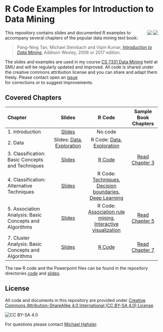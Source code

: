 
# R Code Examples for Introduction to Data Mining

<img src="book_small_e2.jpg" align="right">
<img src="book_small.jpg" align="right">

This repository contains slides and documented R examples to accompany several chapters of the popular data mining text book:

> Pang-Ning Tan, Michael Steinbach and Vipin Kumar, 
[_Introduction to Data Mining,_](http://www-users.cs.umn.edu/~kumar/dmbook) Addison Wesley, 2006 or 2017 edition.



The slides and examples are used in my course [CS 7331 Data Mining](http://michael.hahsler.net/SMU/EMIS7331) held at SMU and will be regularly updated and improved. 
All code is shared under the creative commons attribution license and you can
share and adapt them freely. Please contact open an [issue](issues)  
for corrections or to suggest improvements. 


## Covered Chapters


| Chapter | Slides | R Code | Sample Book Chapters|  
| :--------| :---: | :----: | :--: |
| 1. Introduction | [Slides](https://mhahsler.github.io/Introduction_to_Data_Mining_R_Examples/slides/chap1_intro.pdf) | No code | |
| 2. Data | Slides: [Data](https://mhahsler.github.io/Introduction_to_Data_Mining_R_Examples/slides/chap2_data.pdf), [Exploration](https://mhahsler.github.io/Introduction_to_Data_Mining_R_Examples/slides/chap2_exploration.pdf) | R Code: [Data](https://mhahsler.github.io/Introduction_to_Data_Mining_R_Examples/code/chap2.html), [Exploration](https://mhahsler.github.io/Introduction_to_Data_Mining_R_Examples/code/chap2_exploring.html) | |
| 3. Classification: Basic Concepts and Techniques | [Slides](https://mhahsler.github.io/Introduction_to_Data_Mining_R_Examples/slides/chap3_basic_classification.pdf) | [R Code](https://mhahsler.github.io/Introduction_to_Data_Mining_R_Examples/code/chap3.html) | [Read Chapter 3](https://www-users.cs.umn.edu/~kumar001/dmbook/ch3_classification.pdf) |
| 4. Classification: Alternative Techniques | [Slides](https://mhahsler.github.io/Introduction_to_Data_Mining_R_Examples/slides/chap4_alternative_classification.pdf) | R Code: [Techniques](https://mhahsler.github.io/Introduction_to_Data_Mining_R_Examples/code/chap4.html), [Decision boundaries](https://mhahsler.github.io/Introduction_to_Data_Mining_R_Examples/code/chap4_decisionboundary.html), [Deep Learning](https://mhahsler.github.io/Introduction_to_Data_Mining_R_Examples/code/chap4_keras.html) | |
| 5. Association Analysis: Basic Concepts and Algorithms | [Slides](https://mhahsler.github.io/Introduction_to_Data_Mining_R_Examples/slides/chap5_basic_association_analysis.pdf) | R Code: [Association rule mining](https://mhahsler.github.io/Introduction_to_Data_Mining_R_Examples/code/chap5.html), [Interactive visualization](https://mhahsler.github.io/Introduction_to_Data_Mining_R_Examples/code/chap5_interactive.html) | [Read Chapter 5](https://www-users.cs.umn.edu/~kumar001/dmbook/ch5_association_analysis.pdf) |
| 7. Cluster Analysis: Basic Concepts and Algorithms | [Slides](https://mhahsler.github.io/Introduction_to_Data_Mining_R_Examples/slides/chap7_basic_cluster_analysis.pdf) | [R Code](https://mhahsler.github.io/Introduction_to_Data_Mining_R_Examples/code/chap7.html) | [Read Chapter 7](https://www-users.cs.umn.edu/~kumar001/dmbook/ch7_clustering.pdf) |

The raw R code and the Powerpoint files can be found in the repository directories [code](code) and [slides](slides).

## License
All code and documents in this repository are provided under [Creative Commons Attribution-ShareAlike 4.0 International (CC BY-SA 4.0) License](https://creativecommons.org/licenses/by-sa/4.0/)

![CC BY-SA 4.0](https://licensebuttons.net/l/by-sa/3.0/88x31.png)
 
 For questions please contact
 [Michael Hahsler](http://michael.hahsler.net).
